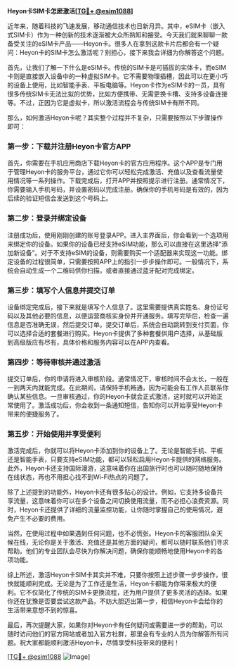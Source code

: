 **Heyon卡SIM卡怎麽激活[[TG💪+ @esim1088](https://t.me/s/esim1088)]**

近年来，随着科技的飞速发展，移动通信技术也日新月异。其中，eSIM卡（嵌入式SIM卡）作为一种创新的技术逐渐被大众所熟知和接受。今天我们就来聊聊一款备受关注的eSIM卡产品——Heyon卡。很多人在拿到这款卡片后都会有一个疑问：Heyon卡的SIM卡怎么激活呢？别担心，接下来我会详细为你解答这个问题。

首先，让我们了解一下什么是eSIM卡。传统的SIM卡是可插拔的实体卡，而eSIM卡则是直接嵌入设备中的一种虚拟SIM卡。它不需要物理插槽，因此可以在更小巧的设备上使用，比如智能手表、平板电脑等。Heyon卡作为eSIM卡的一员，具有很多传统SIM卡无法比拟的优势，比如方便携带、无需更换卡槽、支持多设备连接等。不过，正因为它是虚拟卡，所以激活流程会与传统SIM卡有所不同。

那么，如何激活Heyon卡呢？其实整个过程并不复杂，只需要按照以下步骤操作即可：

### **第一步：下载并注册Heyon卡官方APP**
首先，你需要在手机应用商店下载Heyon卡的官方应用程序。这个APP是专门用于管理Heyon卡的服务平台，通过它你可以轻松完成激活、充值以及查看流量使用情况等一系列操作。下载完成后，打开APP并按照提示进行注册。通常情况下，你需要输入手机号码，并设置密码以完成注册。确保你的手机号码是有效的，因为后续的验证短信会发送到这个号码上。

### **第二步：登录并绑定设备**
注册成功后，使用刚刚创建的账号登录APP。进入主界面后，你会看到一个选项用来绑定你的设备。如果你的设备已经支持eSIM功能，那么可以直接在这里选择“添加新设备”。对于不支持eSIM的设备，则需要购买一个适配器来实现这一功能。绑定设备的过程很简单，只需要按照APP上的指引一步步操作即可。一般情况下，系统会自动生成一个二维码供你扫描，或者直接通过蓝牙配对完成绑定。

### **第三步：填写个人信息并提交订单**
设备绑定完成后，接下来就是填写个人信息了。这里需要提供真实姓名、身份证号码以及其他必要的信息，以便运营商核实身份并开通服务。填写完毕后，检查一遍信息是否准确无误，然后提交订单。提交订单后，系统会自动跳转到支付页面，你可以选择合适的套餐进行购买。Heyon卡提供了多种套餐供用户选择，从基础版到高级版应有尽有，具体价格和服务内容可以在APP内查看。

### **第四步：等待审核并通过激活**
提交订单后，你的申请将进入审核阶段。通常情况下，审核时间不会太长，一般在一到两天内就能完成。在此期间，请保持手机畅通，因为可能会有工作人员联系你确认某些信息。一旦审核通过，你的Heyon卡就会正式激活，这时就可以开始正常使用了。激活成功后，你会收到一条通知短信，告知你可以开始享受Heyon卡带来的便捷服务了。

### **第五步：开始使用并享受便利**
激活完成后，你就可以将Heyon卡添加到你的设备上了。无论是智能手机、平板还是智能手表，只要支持eSIM功能，都可以轻松启用Heyon卡提供的网络服务。此外，Heyon卡还支持国际漫游，这意味着你在出国旅行时也可以随时随地保持在线状态，再也不用担心找不到Wi-Fi热点的问题了。

除了上述提到的功能外，Heyon卡还有很多贴心的设计。例如，它支持多设备共享流量，这意味着你可以在多个设备之间切换使用流量，而不必担心浪费资源。同时，Heyon卡还提供了详细的流量监控功能，让你随时掌握自己的使用情况，避免产生不必要的费用。

当然，在使用过程中如果遇到任何问题，也不必慌张。Heyon卡的客服团队全天候在线，无论你是关于激活、充值还是其他方面的疑问，都可以随时联系他们寻求帮助。他们的专业团队会尽快为你解决问题，确保你能顺畅地使用Heyon卡的各项功能。

综上所述，激活Heyon卡SIM卡其实并不难，只要你按照上述步骤一步步操作，很快就能顺利完成。无论是为了工作还是生活，Heyon卡都能为你带来极大的便利。它不仅简化了传统的SIM卡更换流程，还为用户提供了更多灵活的选择。如果你还在犹豫是否要尝试这款产品，不妨大胆迈出第一步，相信Heyon卡会给你的生活带来意想不到的惊喜。

最后，再次提醒大家，如果你对Heyon卡有任何疑问或需要进一步的帮助，可以随时访问他们的官方网站或者加入官方社群，那里会有专业的人员为你解答所有问题。祝大家都能顺利激活Heyon卡，尽情享受科技带来的便利！

[[TG💪+ @esim1088](https://t.me/s/esim1088) ![Image](https://i.postimg.cc/4NQfJmqS/Snipaste-2025-05-13-00-14-12.png)]